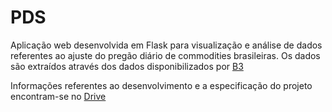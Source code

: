# PDS
Aplicação web desenvolvida em Flask para visualização e análise de dados referentes ao ajuste do pregão diário de commodities brasileiras. Os dados são extraídos através dos dados disponibilizados por [B3](http://www.b3.com.br/pt_br/produtos-e-servicos/negociacao/commodities/)

Informações referentes ao desenvolvimento e a especificação do projeto encontram-se no [Drive](https://drive.google.com/drive/folders/1fCvg0NHoak-N3EU4ARF6e49utBznKMyL?usp=sharing)